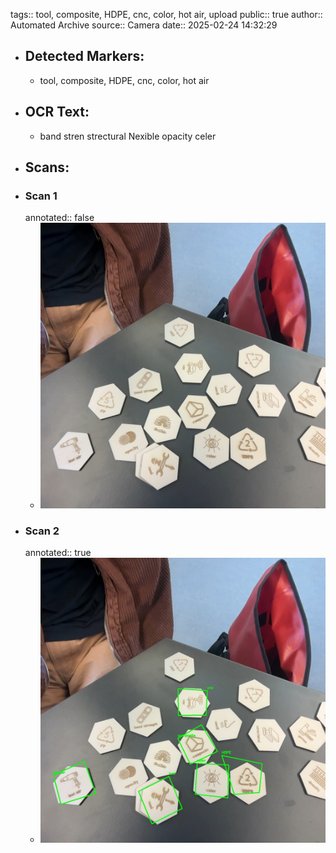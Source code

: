 tags:: tool, composite, HDPE, cnc, color, hot air, upload
public:: true
author:: Automated Archive
source:: Camera
date:: 2025-02-24 14:32:29

- ## Detected Markers:
	- tool, composite, HDPE, cnc, color, hot air
- ## OCR Text:
	- band stren
	  strectural
	  Nexible
	  opacity
	  celer
- ## Scans:
- ### Scan 1
  annotated:: false
	- ![./assets/scans/2025-02-24T14-32-29-6037.jpg](./assets/scans/2025-02-24T14-32-29-6037.jpg)
- ### Scan 2
  annotated:: true
	- ![./assets/scans/2025-02-24T14-32-29-6157.jpg](./assets/scans/2025-02-24T14-32-29-6157.jpg)